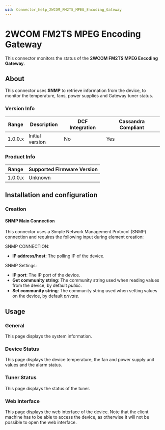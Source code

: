 ```yaml
---
uid: Connector_help_2WCOM_FM2TS_MPEG_Encoding_Gateway
---
```


# 2WCOM FM2TS MPEG Encoding Gateway

This connector monitors the status of the **2WCOM FM2TS MPEG Encoding Gateway**.

## About

This connector uses **SNMP** to retrieve information from the device, to monitor the temperature, fans, power supplies and Gateway tuner status.

### Version Info

| Range | Description | DCF Integration | Cassandra Compliant |
|------------------|-----------------|---------------------|-------------------------|
| 1.0.0.x          | Initial version | No                  | Yes                     |

### Product Info

| Range | Supported Firmware Version |
|------------------|-----------------------------|
| 1.0.0.x          | Unknown                     |

## Installation and configuration

### Creation

#### SNMP Main Connection

This connector uses a Simple Network Management Protocol (SNMP) connection and requires the following input during element creation:

SNMP CONNECTION:

- **IP address/host**: The polling IP of the device.

SNMP Settings:

- **IP port**: The IP port of the device.
- **Get community string**: The community string used when reading values from the device, by default *public*.
- **Set community string**: The community string used when setting values on the device, by default *private*.

## Usage

### General

This page displays the system information.

### Device Status

This page displays the device temperature, the fan and power supply unit values and the alarm status.

### Tuner Status

This page displays the status of the tuner.

### Web Interface

This page displays the web interface of the device. Note that the client machine has to be able to access the device, as otherwise it will not be possible to open the web interface.
